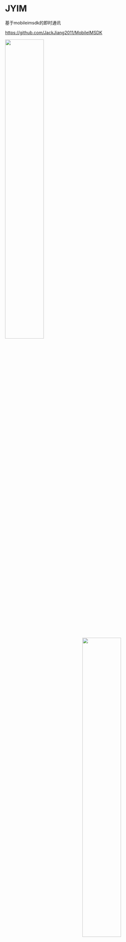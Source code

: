 # JYIM
基于mobileimsdk的即时通讯

https://github.com/JackJiang2011/MobileIMSDK

<img src="https://github.com/wubing3688/JYIM/blob/master/JYIM/chatlist.png" width = "50%"  div align=left />
<img src="https://github.com/wubing3688/JYIM/blob/master/JYIM/chatdetail.png" width = "50%"  div align=right />


